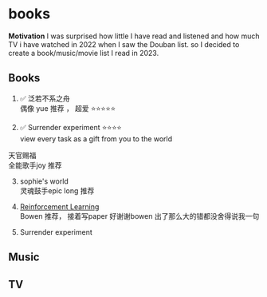 # books
 
**Motivation**
I was surprised how little I have read and listened and how much TV i have watched in 2022 when I saw the Douban list.
so I decided to create a book/music/movie list I read in 2023.

## Books

1. ✅ 泛若不系之舟 \
偶像 yue 推荐 ， 超爱 ⭐️⭐️⭐️⭐️⭐️

2. ✅ Surrender experiment  ⭐️⭐️⭐️⭐️ \
view every task as a gift from you to the world


天官赐福 \
全能歌手joy 推荐

3. sophie's world \
灵魂鼓手epic long 推荐

4. [Reinforcement Learning](https://github.com/fangya18/books/blob/main/SuttonBartoIPRLBook2ndEd.pdf) \
Bowen 推荐， 接着写paper
好谢谢bowen 出了那么大的错都没舍得说我一句

5. Surrender experiment 


## Music



## TV
